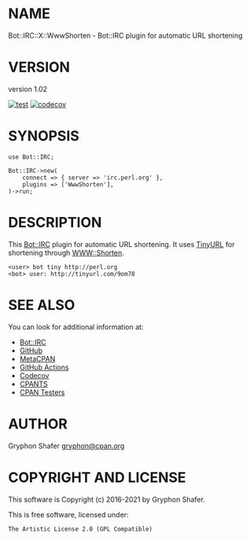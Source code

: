 # NAME

Bot::IRC::X::WwwShorten - Bot::IRC plugin for automatic URL shortening

# VERSION

version 1.02

[![test](https://github.com/gryphonshafer/Bot-IRC-X-WwwShorten/workflows/test/badge.svg)](https://github.com/gryphonshafer/Bot-IRC-X-WwwShorten/actions?query=workflow%3Atest)
[![codecov](https://codecov.io/gh/gryphonshafer/Bot-IRC-X-WwwShorten/graph/badge.svg)](https://codecov.io/gh/gryphonshafer/Bot-IRC-X-WwwShorten)

# SYNOPSIS

    use Bot::IRC;

    Bot::IRC->new(
        connect => { server => 'irc.perl.org' },
        plugins => ['WwwShorten'],
    )->run;

# DESCRIPTION

This [Bot::IRC](https://metacpan.org/pod/Bot%3A%3AIRC) plugin for automatic URL shortening. It uses
[TinyURL](http://tinyurl.com) for shortening through [WWW::Shorten](https://metacpan.org/pod/WWW%3A%3AShorten).

    <user> bot tiny http://perl.org
    <bot> user: http://tinyurl.com/9om78

# SEE ALSO

You can look for additional information at:

- [Bot::IRC](https://metacpan.org/pod/Bot%3A%3AIRC)
- [GitHub](https://github.com/gryphonshafer/Bot-IRC-X-WwwShorten)
- [MetaCPAN](https://metacpan.org/pod/Bot::IRC::X::WwwShorten)
- [GitHub Actions](https://github.com/gryphonshafer/Bot-IRC-X-WwwShorten/actions)
- [Codecov](https://codecov.io/gh/gryphonshafer/Bot-IRC-X-WwwShorten)
- [CPANTS](http://cpants.cpanauthors.org/dist/Bot-IRC-X-WwwShorten)
- [CPAN Testers](http://www.cpantesters.org/distro/T/Bot-IRC-X-WwwShorten.html)

# AUTHOR

Gryphon Shafer <gryphon@cpan.org>

# COPYRIGHT AND LICENSE

This software is Copyright (c) 2016-2021 by Gryphon Shafer.

This is free software, licensed under:

    The Artistic License 2.0 (GPL Compatible)

